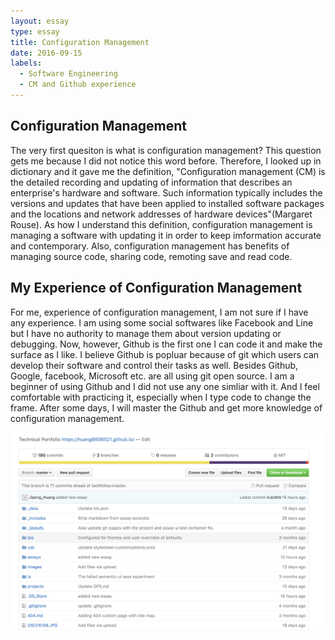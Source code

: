 ```yaml
---
layout: essay
type: essay
title: Configuration Management
date: 2016-09-15
labels:
  - Software Engineering
  - CM and Github experience
---
```

## Configuration Management
The very first quesiton is what is configuration management? This question gets me because I did not notice this word before.  Therefore, I looked up in dictionary and it gave me the definition, "Configuration management (CM) is the detailed recording and updating of information that describes an enterprise's hardware and software. Such information typically includes the versions and updates that have been applied to installed software packages and the locations and network addresses of hardware devices"(Margaret Rouse).  As how I understand this definition, configuration management is managing a software with updating it in order to keep imformation accurate and contemporary.  Also, configuration management has benefits of managing source code, sharing code, remoting save and read code.  

## My Experience of Configuration Management
For me, experience of configuration management, I am not sure if I have any experience.  I am using some social softwares like Facebook and Line but I have no authority to manage them about version updating or debugging.  Now, however, Github is the first one I can code it and make the surface as I like.  I believe Github is popluar because of git which users can develop their software and control their tasks as well.  Besides Github, Google, facebook, Microsoft etc. are all using git open source. I am a beginner of using Github and I did not use any one simliar with it.  And I feel comfortable with practicing it, especially when I type code to change the frame.  After some days, I will master the Github and get more knowledge of configuration management.

<img class="ui medium right floated rounded image" src="../images/Screen Shot 2016-09-15 at 4.11.56 PM.png">
